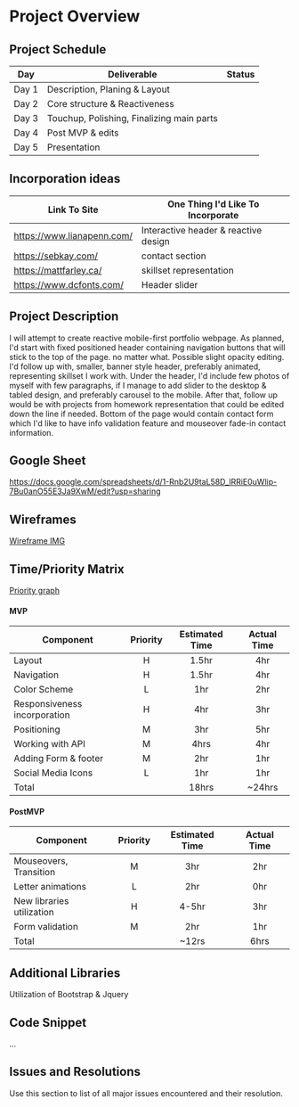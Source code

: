 # Project Overview

## Project Schedule

| Day   | Deliverable                               | Status |
| ----- | ----------------------------------------- | ------ |
| Day 1 | Description, Planing & Layout             |        |
| Day 2 | Core structure & Reactiveness             |        |
| Day 3 | Touchup, Polishing, Finalizing main parts |        |
| Day 4 | Post MVP & edits                          |        |
| Day 5 | Presentation                              |        |

## Incorporation ideas

| Link To Site                 | One Thing I'd Like To Incorporate    |
| ---------------------------- | ------------------------------------ |
| <https://www.lianapenn.com/> | Interactive header & reactive design |
| <https://sebkay.com/>        | contact section                      |
| <https://mattfarley.ca/>     | skillset representation              |
| <https://www.dcfonts.com/>   | Header slider                        |

## Project Description

I will attempt to create reactive mobile-first portfolio webpage.
As planned, I'd start with fixed positioned header containing navigation buttons that will stick to the top of the page. no matter what. Possible slight opacity editing.
I'd follow up with, smaller, banner style header, preferably animated, representing skillset I work with.
Under the header, I'd include few photos of myself with few paragraphs, if I manage to add slider to the desktop & tabled design, and preferably carousel to the mobile.
After that, follow up would be with projects from homework representation that could be edited down the line if needed.
Bottom of the page would contain contact form which I'd like to have info validation feature and mouseover fade-in contact information.

## Google Sheet

https://docs.google.com/spreadsheets/d/1-Rnb2U9taL58D_lRRiE0uWlip-7Bu0anO55E3Ja9XwM/edit?usp=sharing

## Wireframes

[Wireframe IMG](https://imgur.com/w262D2F)

## Time/Priority Matrix

[Priority graph](https://imgur.com/3PCZ61L)

#### MVP

| Component                    | Priority | Estimated Time | Actual Time |
| ---------------------------- | :------: | :------------: | :---------: |
| Layout                       |    H     |     1.5hr      |     4hr     |
| Navigation                   |    H     |     1.5hr      |     4hr     |
| Color Scheme                 |    L     |      1hr       |     2hr     |
| Responsiveness incorporation |    H     |      4hr       |     3hr     |
| Positioning                  |    M     |      3hr       |     5hr     |
| Working with API             |    M     |      4hrs      |     4hr     |
| Adding Form & footer         |    M     |      2hr       |     1hr     |
| Social Media Icons           |    L     |      1hr       |     1hr     |
| Total                        |          |     18hrs      |   ~24hrs    |

#### PostMVP

| Component                 | Priority | Estimated Time | Actual Time |
| ------------------------- | :------: | :------------: | :---------: |
| Mouseovers, Transition    |    M     |      3hr       |     2hr     |
| Letter animations         |    L     |      2hr       |     0hr     |
| New libraries utilization |    H     |     4-5hr      |     3hr     |
| Form validation           |    M     |      2hr       |     1hr     |
| Total                     |          |     ~12rs      |    6hrs     |

## Additional Libraries

Utilization of Bootstrap & Jquery

## Code Snippet

...

## Issues and Resolutions

Use this section to list of all major issues encountered and their resolution.
